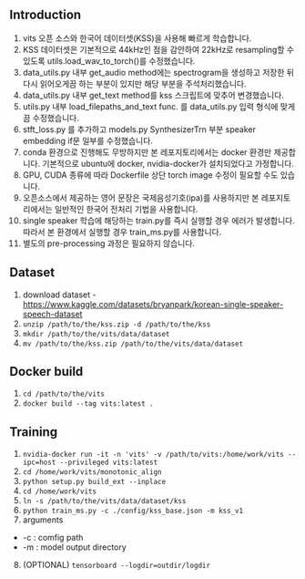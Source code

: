 ## Introduction
1. vits 오픈 소스와 한국어 데이터셋(KSS)을 사용해 빠르게 학습합니다.
2. KSS 데이터셋은 기본적으로 44kHz인 점을 감안하여 22kHz로 resampling할 수 있도록 utils.load_wav_to_torch()를 수정했습니다.
3. data_utils.py 내부 get_audio method에는 spectrogram을 생성하고 저장한 뒤 다시 읽어오게끔 하는 부분이 있지만 해당 부분을 주석처리했습니다.
4. data_utils.py 내부 get_text method를 kss 스크립트에 맞추어 변경했습니다.
5. utils.py 내부 load_filepaths_and_text func. 를 data_utils.py 입력 형식에 맞게끔 수정했습니다.
6. stft_loss.py 를 추가하고 models.py SynthesizerTrn 부분 speaker embedding if문 일부를 수정했습니다.
7. conda 환경으로 진행해도 무방하지만 본 레포지토리에서는 docker 환경만 제공합니다. 기본적으로 ubuntu에 docker, nvidia-docker가 설치되었다고 가정합니다.
8. GPU, CUDA 종류에 따라 Dockerfile 상단 torch image 수정이 필요할 수도 있습니다.
9. 오픈소스에서 제공하는 영어 문장은 국제음성기호(ipa)를 사용하지만 본 레포지토리에서는 일반적인 한국어 전처리 기법을 사용합니다.
10. single speaker 학습에 해당하는 train.py를 즉시 실행할 경우 에러가 발생합니다. 따라서 본 환경에서 실행할 경우 train_ms.py를 사용합니다.
11. 별도의 pre-processing 과정은 필요하지 않습니다.


## Dataset
1. download dataset - https://www.kaggle.com/datasets/bryanpark/korean-single-speaker-speech-dataset
2. `unzip /path/to/the/kss.zip -d /path/to/the/kss`
3. `mkdir /path/to/the/vits/data/dataset`
4. `mv /path/to/the/kss.zip /path/to/the/vits/data/dataset`

## Docker build
1. `cd /path/to/the/vits`
2. `docker build --tag vits:latest .`

## Training
1. `nvidia-docker run -it -n 'vits' -v /path/to/vits:/home/work/vits --ipc=host --privileged vits:latest`
2. `cd /home/work/vits/monotonic_align`
3. `python setup.py build_ext --inplace`
4. `cd /home/work/vits`
5. `ln -s /path/to/the/vits/data/dataset/kss`
6. `python train_ms.py -c ./config/kss_base.json -m kss_v1`
7. arguments
  * -c : comfig path
  * -m : model output directory
8. (OPTIONAL) `tensorboard --logdir=outdir/logdir`
